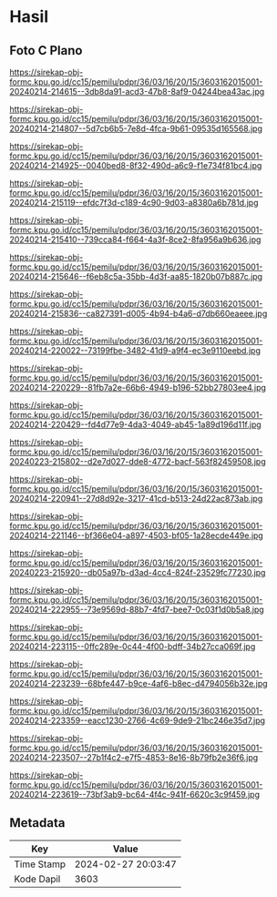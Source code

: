 # Hasil

## Foto C Plano

https://sirekap-obj-formc.kpu.go.id/cc15/pemilu/pdpr/36/03/16/20/15/3603162015001-20240214-214615--3db8da91-acd3-47b8-8af9-04244bea43ac.jpg

https://sirekap-obj-formc.kpu.go.id/cc15/pemilu/pdpr/36/03/16/20/15/3603162015001-20240214-214807--5d7cb6b5-7e8d-4fca-9b61-09535d165568.jpg

https://sirekap-obj-formc.kpu.go.id/cc15/pemilu/pdpr/36/03/16/20/15/3603162015001-20240214-214925--0040bed8-8f32-490d-a6c9-f1e734f81bc4.jpg

https://sirekap-obj-formc.kpu.go.id/cc15/pemilu/pdpr/36/03/16/20/15/3603162015001-20240214-215119--efdc7f3d-c189-4c90-9d03-a8380a6b781d.jpg

https://sirekap-obj-formc.kpu.go.id/cc15/pemilu/pdpr/36/03/16/20/15/3603162015001-20240214-215410--739cca84-f664-4a3f-8ce2-8fa956a9b636.jpg

https://sirekap-obj-formc.kpu.go.id/cc15/pemilu/pdpr/36/03/16/20/15/3603162015001-20240214-215646--f6eb8c5a-35bb-4d3f-aa85-1820b07b887c.jpg

https://sirekap-obj-formc.kpu.go.id/cc15/pemilu/pdpr/36/03/16/20/15/3603162015001-20240214-215836--ca827391-d005-4b94-b4a6-d7db660eaeee.jpg

https://sirekap-obj-formc.kpu.go.id/cc15/pemilu/pdpr/36/03/16/20/15/3603162015001-20240214-220022--73199fbe-3482-41d9-a9f4-ec3e9110eebd.jpg

https://sirekap-obj-formc.kpu.go.id/cc15/pemilu/pdpr/36/03/16/20/15/3603162015001-20240214-220229--81fb7a2e-66b6-4949-b196-52bb27803ee4.jpg

https://sirekap-obj-formc.kpu.go.id/cc15/pemilu/pdpr/36/03/16/20/15/3603162015001-20240214-220429--fd4d77e9-4da3-4049-ab45-1a89d196d11f.jpg

https://sirekap-obj-formc.kpu.go.id/cc15/pemilu/pdpr/36/03/16/20/15/3603162015001-20240223-215802--d2e7d027-dde8-4772-bacf-563f82459508.jpg

https://sirekap-obj-formc.kpu.go.id/cc15/pemilu/pdpr/36/03/16/20/15/3603162015001-20240214-220941--27d8d92e-3217-41cd-b513-24d22ac873ab.jpg

https://sirekap-obj-formc.kpu.go.id/cc15/pemilu/pdpr/36/03/16/20/15/3603162015001-20240214-221146--bf366e04-a897-4503-bf05-1a28ecde449e.jpg

https://sirekap-obj-formc.kpu.go.id/cc15/pemilu/pdpr/36/03/16/20/15/3603162015001-20240223-215920--db05a97b-d3ad-4cc4-824f-23529fc77230.jpg

https://sirekap-obj-formc.kpu.go.id/cc15/pemilu/pdpr/36/03/16/20/15/3603162015001-20240214-222955--73e9569d-88b7-4fd7-bee7-0c03f1d0b5a8.jpg

https://sirekap-obj-formc.kpu.go.id/cc15/pemilu/pdpr/36/03/16/20/15/3603162015001-20240214-223115--0ffc289e-0c44-4f00-bdff-34b27cca069f.jpg

https://sirekap-obj-formc.kpu.go.id/cc15/pemilu/pdpr/36/03/16/20/15/3603162015001-20240214-223239--68bfe447-b9ce-4af6-b8ec-d4794056b32e.jpg

https://sirekap-obj-formc.kpu.go.id/cc15/pemilu/pdpr/36/03/16/20/15/3603162015001-20240214-223359--eacc1230-2766-4c69-9de9-21bc246e35d7.jpg

https://sirekap-obj-formc.kpu.go.id/cc15/pemilu/pdpr/36/03/16/20/15/3603162015001-20240214-223507--27b1f4c2-e7f5-4853-8e16-8b79fb2e36f6.jpg

https://sirekap-obj-formc.kpu.go.id/cc15/pemilu/pdpr/36/03/16/20/15/3603162015001-20240214-223619--73bf3ab9-bc64-4f4c-941f-6620c3c9f459.jpg


## Metadata

| Key        | Value               |
| ---------- | ------------------- |
| Time Stamp | 2024-02-27 20:03:47 |
| Kode Dapil | 3603                |



